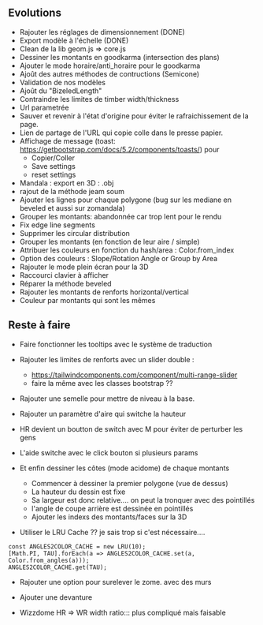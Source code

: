 ## Evolutions

* Rajouter les réglages de dimensionnement (DONE)
* Export modèle à l'échelle (DONE)
* Clean de la lib geom.js => core.js
* Dessiner les montants en  goodkarma (intersection des plans)
* Ajouter le mode horaire/anti_horaire pour le goodkarma
* Ajoût des autres méthodes de contructions (Semicone)
* Validation de nos modèles
* Ajoût du "BizeledLength" 
* Contraindre les limites de timber width/thickness
* Url parametrée
* Sauver et revenir à l'état d'origine pour éviter le rafraichissement de la page.
* Lien de partage de l'URL qui copie colle dans le presse papier.
* Affichage de message (toast: https://getbootstrap.com/docs/5.2/components/toasts/) pour
  * Copier/Coller
  * Save settings
  * reset settings
* Mandala : export en 3D : .obj
* rajout de la méthode jeam soum 
* Ajouter les lignes pour chaque polygone (bug sur les mediane en beveled et aussi sur zomandala)
* Grouper les montants: abandonnée car trop lent pour le rendu
* Fix edge line segments
* Supprimer les circular distribution
* Grouper les montants (en fonction de leur aire / simple)
* Attribuer les couleurs en fonction du hash/area : Color.from_index
* Option des couleurs : Slope/Rotation Angle or Group by Area
* Rajouter le mode plein écran pour la 3D
* Raccourci clavier à afficher
* Réparer la méthode beveled 
* Rajouter les montants de renforts horizontal/vertical
* Couleur par montants qui sont les mêmes


## Reste à faire

* Faire fonctionner les tooltips avec le système de traduction 
  
* Rajouter les limites de renforts avec un slider double :
  * https://tailwindcomponents.com/component/multi-range-slider
  * faire la même avec les classes bootstrap ??
  
* Rajouter une semelle pour mettre de niveau à la base.
  
* Rajouter un paramètre d'aire qui switche la hauteur

* HR devient un boutton de switch avec M pour éviter de perturber les gens

* L'aide switche avec le click bouton si plusieurs params

  
* Et enfin dessiner les côtes (mode acidome) de chaque montants
  * Commencer à dessiner la premier polygone (vue de dessus)
  * La hauteur du dessin est fixe
  * Sa largeur est donc relative.... on peut la tronquer avec des pointillés
  * l'angle de coupe arrière est dessinée en pointillés
  * Ajouter les indexs des montants/faces sur la 3D


* Utiliser le LRU Cache ?? je sais trop si c'est nécessaire.... 
```
const ANGLES2COLOR_CACHE = new LRU(10);
[Math.PI, TAU].forEach(a => ANGLES2COLOR_CACHE.set(a, Color.from_angles(a)));
ANGLES2COLOR_CACHE.get(TAU);
```

* Rajouter une option pour surelever le zome. avec des murs

* Ajouter une  devanture 
  
* Wizzdome HR => WR width ratio::: plus compliqué mais faisable
